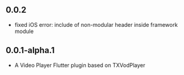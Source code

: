 ## 0.0.2

* fixed iOS error: include of non-modular header inside framework module

## 0.0.1-alpha.1

* A Video Player Flutter plugin based on TXVodPlayer
